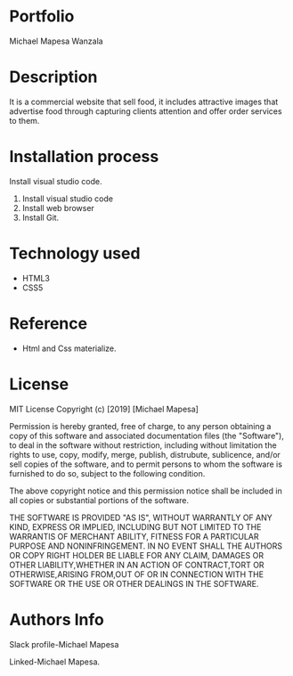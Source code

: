 # Portfolio
Michael Mapesa Wanzala

# Description

 It is a commercial website that sell food, it includes attractive images that advertise food through
 capturing clients attention and offer order services to them.

# Installation process

 Install visual studio code.

1. Install visual studio code
2. Install  web browser
3. Install Git.

# Technology used

 * HTML3
 * CSS5

# Reference

* Html and Css materialize.

# License

MIT License
Copyright (c) [2019] [Michael Mapesa]

Permission is hereby granted, free of charge, to any person obtaining a copy of this software and associated documentation files (the "Software"), to deal in the software without restriction, including without limitation the rights to use, copy, modify, merge, publish, distrubute, sublicence, and/or sell copies of the software, and to permit persons to whom the software is furnished to do so, subject to the following condition.


The above copyright notice and this permission notice shall be included in all copies or substantial portions of the software.


THE SOFTWARE IS PROVIDED "AS IS", WITHOUT WARRANTLY OF ANY KIND, EXPRESS OR IMPLIED, INCLUDING BUT NOT LIMITED TO THE WARRANTIS OF MERCHANT ABILITY, FITNESS FOR A PARTICULAR PURPOSE AND NONINFRINGEMENT. IN NO EVENT SHALL THE AUTHORS OR COPY RIGHT HOLDER BE LIABLE FOR ANY CLAIM, DAMAGES OR OTHER LIABILITY,WHETHER IN AN ACTION OF CONTRACT,TORT OR OTHERWISE,ARISING FROM,OUT OF OR IN CONNECTION WITH THE SOFTWARE OR THE USE OR OTHER DEALINGS IN THE SOFTWARE.

# Authors Info

Slack profile-Michael Mapesa

Linked-Michael Mapesa.